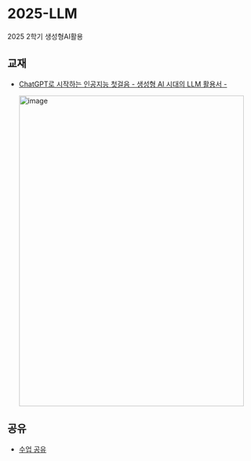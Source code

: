 # 2025-LLM
2025 2학기 생성형AI활용

## 교재
- [ChatGPT로 시작하는 인공지능 첫걸음 - 생성형 AI 시대의 LLM 활용서 -](https://mamoth.co.kr/product/search.html?banner_action=&keyword=chatgpt)

  <img width="458" height="633" alt="image" src="https://github.com/user-attachments/assets/48c4b3d1-11e3-4b64-bc8d-2c95f5382bea" />


## 공유
- [수업 공유](https://docs.google.com/spreadsheets/d/1m56iodSA9tQzGYz30JoLWELRRM7e1zGa0U3n50gjANM/edit?usp=sharing)
